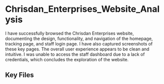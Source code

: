 # Chrisdan_Enterprises_Website_Analysis

I have successfully browsed the Chrisdan Enterprises website, documenting the design, functionality, and navigation of the homepage, tracking page, and staff login page. I have also captured screenshots of these key pages. The overall user experience appears to be clean and intuitive. I was unable to access the staff dashboard due to a lack of credentials, which concludes the exploration of the website.

## Key Files

